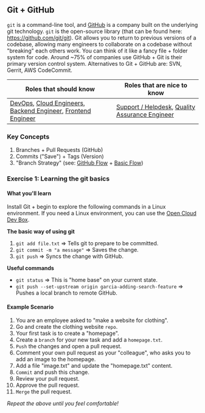 ## Git + GitHub

`git` is a command-line tool, and [GitHub](https://github.com/) is a company built on the underlying git technology. `git` is the open-source library (that can be found here: https://github.com/git/git). Git allows you to return to previous versions of a codebase, allowing many engineers to collaborate on a codebase without "breaking" each others work. You can think of it like a fancy file + folder system for code. Around ~75% of companies use GitHub + Git is their primary version control system. Alternatives to Git + GitHub are: SVN, Gerrit, AWS CodeCommit. 

| Roles that should know                                                                                                                                                             | Roles that are nice to know                                                                                          |
| ---------------------------------------------------------------------------------------------------------------------------------------------------------------------------------- | -------------------------------------------------------------------------------------------------------------------- |
| [DevOps](/roles/devops-engineer.md), [Cloud Engineers](/roles/cloud-engineer.md), [Backend Engineer](/roles/backend-engineer.md), [Frontend Engineer](/roles/frontend-engineer.md) | [Support / Helpdesk](/roles/support-helpdesk.md), [Quality Assurance Engineer](/roles/quality-assurance-engineer.md) |

### Key Concepts

1. Branches + Pull Requests (GitHub)
1. Commits ("Save") + Tags (Version)
3. "Branch Strategy" (see: [GitHub Flow](https://i0.wp.com/lanziani.com/slides/gitflow/images/gitflow_1.png) + [Basic Flow](https://littlekendra.com/images/release-flow.png))
 
### Exercise 1: Learning the git basics

#### What you'll learn

Install Git + begin to explore the following commands in a Linux environment. If you need a Linux environment, you can use the [Open Cloud Dev Box](https://github.com/openupthecloud/open-cloud-dev-box).

**The basic way of using git**

1. `git add file.txt` => Tells git to prepare to be committed.
2. `git commit -m "a message"` => Saves the change.
3. `git push` => Syncs the change with GitHub.

**Useful commands**

* `git status` => This is "home base" on your current state. 
* `git push --set-upstream origin garcia-adding-search-feature` => Pushes a local branch to remote GitHub. 

#### Example Scenario

1. You are an employee asked to "make a website for clothing". 
1. Go and create the clothing website `repo`. 
1. Your first task is to create a "homepage". 
1. Create a `branch` for your new task and add a `homepage.txt`. 
1. `Push` the changes and open a pull request. 
1. Comment your own pull request as your "colleague", who asks you to add an image to the homepage.
1. Add a file "image.txt" and update the "homepage.txt" content. 
1. `Commit` and push this change. 
1. Review your pull request. 
1. Approve the pull request. 
1. `Merge` the pull request. 
 
*Repeat the above until you feel comfortable!*